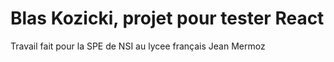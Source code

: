 # Blas Kozicki, projet pour tester React
Travail fait pour la SPE de NSI au lycee français Jean Mermoz

